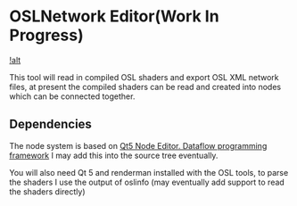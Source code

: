 # OSLNetwork Editor(Work In Progress)

[!alt](images/network.png)

This tool will read in compiled OSL shaders and export OSL XML network files, at present the compiled shaders can be read and created into nodes which can be connected together. 

## Dependencies

The node system is based on [Qt5 Node Editor. Dataflow programming framework](https://github.com/paceholder/nodeeditor) I may add this into the source tree eventually.

You will also need Qt 5 and renderman installed with the OSL tools, to parse the shaders I use the output of oslinfo (may eventually add support to read the shaders directly)

